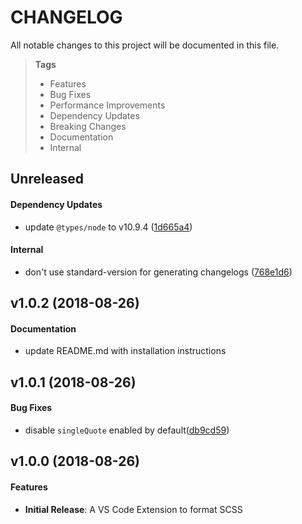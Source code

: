 # CHANGELOG

All notable changes to this project will be documented in this file.

> **Tags**
> - Features
> - Bug Fixes
> - Performance Improvements
> - Dependency Updates
> - Breaking Changes
> - Documentation
> - Internal

## Unreleased

#### Dependency Updates

* update `@types/node` to v10.9.4 ([1d665a4](https://github.com/Sibiraj-S/vscode-scss-formatter/commit/1d665a4))

#### Internal

* don't use standard-version for generating changelogs ([768e1d6](https://github.com/Sibiraj-S/vscode-scss-formatter/commit/768e1d6))

## v1.0.2 (2018-08-26)

#### Documentation

* update README.md with installation instructions

## v1.0.1 (2018-08-26)

#### Bug Fixes

* disable `singleQuote` enabled by default([db9cd59](https://github.com/Sibiraj-S/vscode-scss-formatter/commit/db9cd59))

## v1.0.0 (2018-08-26)

#### Features

* **Initial Release**: A VS Code Extension to format SCSS
